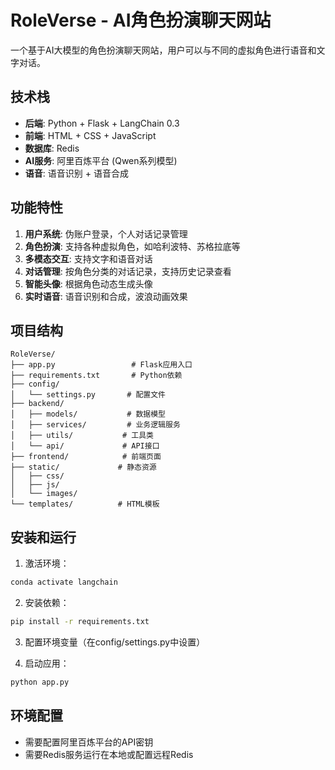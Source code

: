 # RoleVerse - AI角色扮演聊天网站

一个基于AI大模型的角色扮演聊天网站，用户可以与不同的虚拟角色进行语音和文字对话。

## 技术栈

- **后端**: Python + Flask + LangChain 0.3
- **前端**: HTML + CSS + JavaScript  
- **数据库**: Redis
- **AI服务**: 阿里百炼平台 (Qwen系列模型)
- **语音**: 语音识别 + 语音合成

## 功能特性

1. **用户系统**: 伪账户登录，个人对话记录管理
2. **角色扮演**: 支持各种虚拟角色，如哈利波特、苏格拉底等
3. **多模态交互**: 支持文字和语音对话
4. **对话管理**: 按角色分类的对话记录，支持历史记录查看
5. **智能头像**: 根据角色动态生成头像
6. **实时语音**: 语音识别和合成，波浪动画效果

## 项目结构

```
RoleVerse/
├── app.py                 # Flask应用入口
├── requirements.txt       # Python依赖
├── config/
│   └── settings.py       # 配置文件
├── backend/
│   ├── models/           # 数据模型
│   ├── services/         # 业务逻辑服务
│   ├── utils/           # 工具类
│   └── api/             # API接口
├── frontend/            # 前端页面
├── static/             # 静态资源
│   ├── css/
│   ├── js/
│   └── images/
└── templates/          # HTML模板
```

## 安装和运行

1. 激活环境：
```bash
conda activate langchain
```

2. 安装依赖：
```bash
pip install -r requirements.txt
```

3. 配置环境变量（在config/settings.py中设置）

4. 启动应用：
```bash
python app.py
```

## 环境配置

- 需要配置阿里百炼平台的API密钥
- 需要Redis服务运行在本地或配置远程Redis